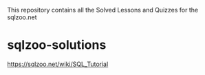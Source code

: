 
This repository contains all the Solved Lessons and Quizzes for the sqlzoo.net

# sqlzoo-solutions
https://sqlzoo.net/wiki/SQL_Tutorial

